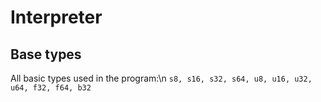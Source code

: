 # Interpreter

## Base types
All basic types used in the program:\n
`s8, s16, s32, s64, u8, u16, u32, u64, f32, f64, b32`
